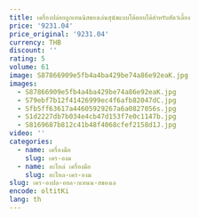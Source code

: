 ```yaml
---
title: เครื่องปล่อยลูกเทนนิสของเล่นสุนัขแบบโต้ตอบได้สำหรับสัตว์เลี้ยง
price: '9231.04'
price_original: '9231.04'
currency: THB
discount: ''
rating: 5
volume: 61
image: S87866909e5fb4a4ba429be74a86e92eaK.jpg
images:
  - S87866909e5fb4a4ba429be74a86e92eaK.jpg
  - S79ebf7b12f41426999ec4f6afb82047dC.jpg
  - Sfb5ff63617a44605929267a6a0827056s.jpg
  - S1d2227db7b034e4cb47d153f7e0c1147b.jpg
  - S8169687b812c41b48f4068cfef2158d1J.jpg
video: ''
categories:
  - name: เครื่องมือ
    slug: เคร-องม
  - name: อะไหล่ เครื่องมือ
    slug: อะไหล-เคร-องม
slug: เคร-องปล-อยล-กเทนน-สของเล
encode: oltitKi
lang: th
---
```

  